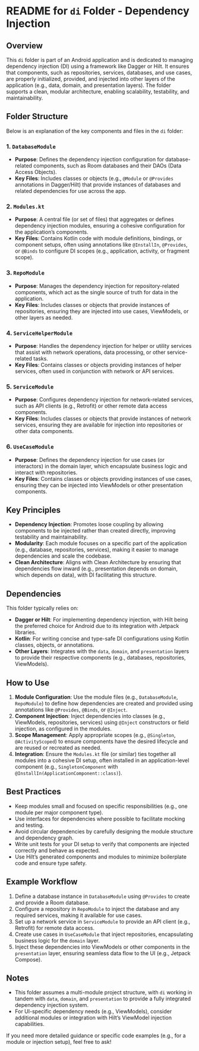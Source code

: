 # README for `di` Folder - Dependency Injection

## Overview
This `di` folder is part of an Android application and is dedicated to managing dependency injection (DI) using a framework like Dagger or Hilt. It ensures that components, such as repositories, services, databases, and use cases, are properly initialized, provided, and injected into other layers of the application (e.g., data, domain, and presentation layers). The folder supports a clean, modular architecture, enabling scalability, testability, and maintainability.

## Folder Structure
Below is an explanation of the key components and files in the `di` folder:

### 1. `DatabaseModule`
- **Purpose**: Defines the dependency injection configuration for database-related components, such as Room databases and their DAOs (Data Access Objects).
- **Key Files**: Includes classes or objects (e.g., `@Module` or `@Provides` annotations in Dagger/Hilt) that provide instances of databases and related dependencies for use across the app.

### 2. `Modules.kt`
- **Purpose**: A central file (or set of files) that aggregates or defines dependency injection modules, ensuring a cohesive configuration for the application’s components.
- **Key Files**: Contains Kotlin code with module definitions, bindings, or component setups, often using annotations like `@InstallIn`, `@Provides`, or `@Binds` to configure DI scopes (e.g., application, activity, or fragment scope).

### 3. `RepoModule`
- **Purpose**: Manages the dependency injection for repository-related components, which act as the single source of truth for data in the application.
- **Key Files**: Includes classes or objects that provide instances of repositories, ensuring they are injected into use cases, ViewModels, or other layers as needed.

### 4. `ServiceHelperModule`
- **Purpose**: Handles the dependency injection for helper or utility services that assist with network operations, data processing, or other service-related tasks.
- **Key Files**: Contains classes or objects providing instances of helper services, often used in conjunction with network or API services.

### 5. `ServiceModule`
- **Purpose**: Configures dependency injection for network-related services, such as API clients (e.g., Retrofit) or other remote data access components.
- **Key Files**: Includes classes or objects that provide instances of network services, ensuring they are available for injection into repositories or other data components.

### 6. `UseCaseModule`
- **Purpose**: Defines the dependency injection for use cases (or interactors) in the domain layer, which encapsulate business logic and interact with repositories.
- **Key Files**: Contains classes or objects providing instances of use cases, ensuring they can be injected into ViewModels or other presentation components.

## Key Principles
- **Dependency Injection**: Promotes loose coupling by allowing components to be injected rather than created directly, improving testability and maintainability.
- **Modularity**: Each module focuses on a specific part of the application (e.g., database, repositories, services), making it easier to manage dependencies and scale the codebase.
- **Clean Architecture**: Aligns with Clean Architecture by ensuring that dependencies flow inward (e.g., presentation depends on domain, which depends on data), with DI facilitating this structure.

## Dependencies
This folder typically relies on:
- **Dagger or Hilt**: For implementing dependency injection, with Hilt being the preferred choice for Android due to its integration with Jetpack libraries.
- **Kotlin**: For writing concise and type-safe DI configurations using Kotlin classes, objects, or annotations.
- **Other Layers**: Integrates with the `data`, `domain`, and `presentation` layers to provide their respective components (e.g., databases, repositories, ViewModels).

## How to Use
1. **Module Configuration**: Use the module files (e.g., `DatabaseModule`, `RepoModule`) to define how dependencies are created and provided using annotations like `@Provides`, `@Binds`, or `@Inject`.
2. **Component Injection**: Inject dependencies into classes (e.g., ViewModels, repositories, services) using `@Inject` constructors or field injection, as configured in the modules.
3. **Scope Management**: Apply appropriate scopes (e.g., `@Singleton`, `@ActivityScoped`) to ensure components have the desired lifecycle and are reused or recreated as needed.
4. **Integration**: Ensure the `Modules.kt` file (or similar) ties together all modules into a cohesive DI setup, often installed in an application-level component (e.g., `SingletonComponent` with `@InstallIn(ApplicationComponent::class)`).

## Best Practices
- Keep modules small and focused on specific responsibilities (e.g., one module per major component type).
- Use interfaces for dependencies where possible to facilitate mocking and testing.
- Avoid circular dependencies by carefully designing the module structure and dependency graph.
- Write unit tests for your DI setup to verify that components are injected correctly and behave as expected.
- Use Hilt’s generated components and modules to minimize boilerplate code and ensure type safety.

## Example Workflow
1. Define a database instance in `DatabaseModule` using `@Provides` to create and provide a Room database.
2. Configure a repository in `RepoModule` to inject the database and any required services, making it available for use cases.
3. Set up a network service in `ServiceModule` to provide an API client (e.g., Retrofit) for remote data access.
4. Create use cases in `UseCaseModule` that inject repositories, encapsulating business logic for the `domain` layer.
5. Inject these dependencies into ViewModels or other components in the `presentation` layer, ensuring seamless data flow to the UI (e.g., Jetpack Compose).

## Notes
- This folder assumes a multi-module project structure, with `di` working in tandem with `data`, `domain`, and `presentation` to provide a fully integrated dependency injection system.
- For UI-specific dependency needs (e.g., ViewModels), consider additional modules or integration with Hilt’s ViewModel injection capabilities.

If you need more detailed guidance or specific code examples (e.g., for a module or injection setup), feel free to ask!